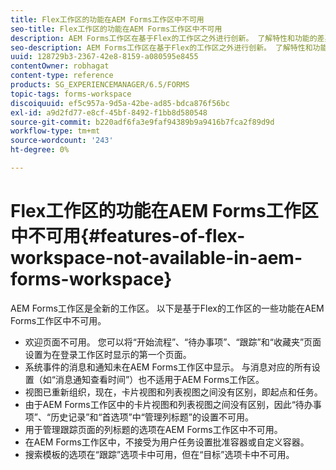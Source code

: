 ```yaml
---
title: Flex工作区的功能在AEM Forms工作区中不可用
seo-title: Flex工作区的功能在AEM Forms工作区中不可用
description: AEM Forms工作区在基于Flex的工作区之外进行创新。 了解特性和功能的差异。
seo-description: AEM Forms工作区在基于Flex的工作区之外进行创新。 了解特性和功能的差异。
uuid: 128729b3-2367-42e8-8159-a080595e8455
contentOwner: robhagat
content-type: reference
products: SG_EXPERIENCEMANAGER/6.5/FORMS
topic-tags: forms-workspace
discoiquuid: ef5c957a-9d5a-42be-ad85-bdca876f56bc
exl-id: a9d2fd77-e8cf-45bf-8492-f1bb8d580548
source-git-commit: b220adf6fa3e9faf94389b9a9416b7fca2f89d9d
workflow-type: tm+mt
source-wordcount: '243'
ht-degree: 0%

---
```


# Flex工作区的功能在AEM Forms工作区中不可用{#features-of-flex-workspace-not-available-in-aem-forms-workspace}

AEM Forms工作区是全新的工作区。 以下是基于Flex的工作区的一些功能在AEM Forms工作区中不可用。

* 欢迎页面不可用。 您可以将“开始流程”、“待办事项”、“跟踪”和“收藏夹”页面设置为在登录工作区时显示的第一个页面。
* 系统事件的消息和通知未在AEM Forms工作区中显示。 与消息对应的所有设置（如“消息通知查看时间”）也不适用于AEM Forms工作区。
* 视图已重新组织，现在，卡片视图和列表视图之间没有区别，即起点和任务。
* 由于AEM Forms工作区中的卡片视图和列表视图之间没有区别，因此“待办事项”、“历史记录”和“首选项”中“管理列标题”的设置不可用。
* 用于管理跟踪页面的列标题的选项在AEM Forms工作区中不可用。
* 在AEM Forms工作区中，不接受为用户任务设置批准容器或自定义容器。
* 搜索模板的选项在“跟踪”选项卡中可用，但在“目标”选项卡中不可用。
